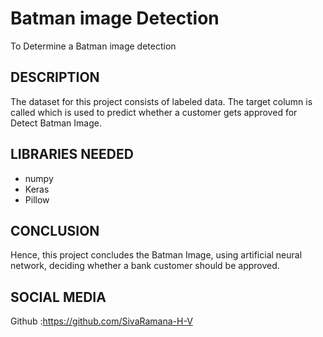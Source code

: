 # Batman image Detection
 To Determine a Batman image detection

## DESCRIPTION
The dataset for this project consists of labeled data. The target column is called  which is used to predict whether a customer gets approved for Detect Batman Image.

## LIBRARIES NEEDED
* numpy
* Keras
* Pillow


## CONCLUSION
Hence, this project concludes the Batman Image, using artificial neural network, deciding whether a bank customer should be approved.

## SOCIAL MEDIA
Github :https://github.com/SivaRamana-H-V


